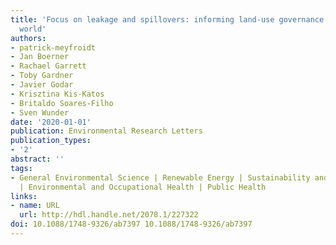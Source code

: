 ```yaml
---
title: 'Focus on leakage and spillovers: informing land-use governance in a tele-coupled
  world'
authors:
- patrick-meyfroidt
- Jan Boerner
- Rachael Garrett
- Toby Gardner
- Javier Godar
- Krisztina Kis-Katos
- Britaldo Soares-Filho
- Sven Wunder
date: '2020-01-01'
publication: Environmental Research Letters
publication_types:
- '2'
abstract: ''
tags:
- General Environmental Science | Renewable Energy | Sustainability and the Environment
  | Environmental and Occupational Health | Public Health
links:
- name: URL
  url: http://hdl.handle.net/2078.1/227322
doi: 10.1088/1748-9326/ab7397 10.1088/1748-9326/ab7397
---
```

